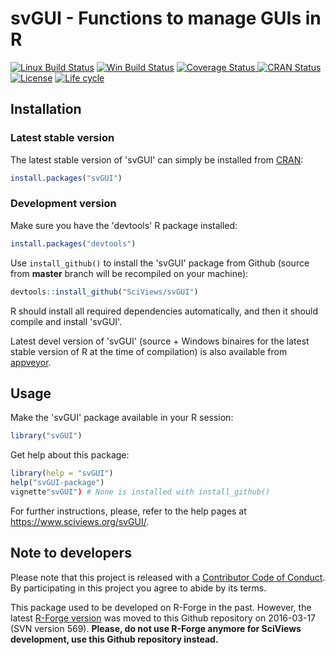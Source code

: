 # svGUI - Functions to manage GUIs in R

[![Linux Build Status](https://travis-ci.org/SciViews/svGUI.svg )](https://travis-ci.org/SciViews/svGUI)
[![Win Build Status](https://ci.appveyor.com/api/projects/status/github/SciViews/svGUI?branch=master&svg=true)](http://ci.appveyor.com/project/phgrosjean/svGUI)
[![Coverage Status](https://img.shields.io/codecov/c/github/SciViews/svGUI/master.svg)
](https://codecov.io/github/SciViews/svGUI?branch=master)
[![CRAN Status](http://www.r-pkg.org/badges/version/svGUI)](http://cran.r-project.org/package=svGUI)
[![License](https://img.shields.io/badge/license-GPL-blue.svg)](http://www.gnu.org/licenses/gpl-2.0.html)
[![Life
cycle](https://img.shields.io/badge/lifecycle-stable-brightgreen.svg)](https://www.tidyverse.org/lifecycle/)

## Installation

### Latest stable version

The latest stable version of 'svGUI' can simply be installed from [CRAN](http://cran.r-project.org):

```r
install.packages("svGUI")
```

### Development version

Make sure you have the 'devtools' R package installed:

```r
install.packages("devtools")
```

Use `install_github()` to install the 'svGUI' package from Github (source from **master** branch will be recompiled on your machine):

```r
devtools::install_github("SciViews/svGUI")
```

R should install all required dependencies automatically, and then it should compile and install 'svGUI'.

Latest devel version of 'svGUI' (source + Windows binaires for the latest stable version of R at the time of compilation) is also available from [appveyor](https://ci.appveyor.com/project/phgrosjean/svGUI/build/artifacts).


## Usage

Make the 'svGUI' package available in your R session:

```r
library("svGUI")
```

Get help about this package:

```r
library(help = "svGUI")
help("svGUI-package")
vignette"svGUI") # None is installed with install_github()
```

For further instructions, please, refer to the help pages at https://www.sciviews.org/svGUI/.

## Note to developers

Please note that this project is released with a [Contributor Code of Conduct](CONDUCT.md). By participating in this project you agree to abide by its terms.

This package used to be developed on R-Forge in the past. However, the latest [R-Forge version](https://r-forge.r-project.org/projects/sciviews/) was moved to this Github repository on 2016-03-17 (SVN version 569). **Please, do not use R-Forge anymore for SciViews development, use this Github repository instead.**
